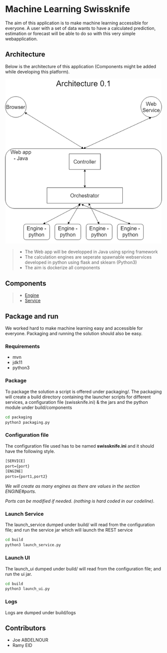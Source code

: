 # Machine Learning Swissknife

The aim of this application is to make machine learning accessible for everyone. A user with a set of data wants to have a calculated prediction, estimation or forecast will be able to do so with this very simple webapplication.

## Architecture

Below is the architecture of this application (Components might be added while developing this platform).

![Architecture](./resources/documentation/images/architectures.png)

> - The Web app will be developped in Java using spring framework
> - The calculation engines are seperate  spawnable webservices developed in python using flask and sklearn (Python3)
> - The aim is dockerize all components

## Components

> - [Engine](./resources/documentation/Engine.md)
> - [Service](./resources/documentation/Service.md)

## Package and run

We worked hard to make machine learning easy and accessible for everyone. Packaging and running the solution should also be easy.

### Requirements

- mvn
- jdk11
- python3

### Package

To package the solution a script is offered under packaging/.
The packaging will create a build directory containing the launcher scripts for different services, a configuration file (swissknife.ini) & the jars and the python module under build/components

```bash
cd packaging
python3 packaging.py
```

### Configuration file

The configuration file used has to be named **swissknife.ini** and it should have the following style.

```txt
[SERVICE]
port={port}
[ENGINE]
ports={port1,port2}
```

_We will create as many engines as there are values in the section ENGINE#ports_.

_Ports can be modified if needed. (nothing is hard coded in our codeline)_.

### Launch Service

The launch_service dumped under build/ will read from the configuration file; and run the service jar which will launch the REST service

```bash
cd build
python3 launch_service.py
```

### Launch UI

The launch_ui dumped under build/ will read from the configuration file; and run the ui jar.

```bash
cd build
python3 launch_ui.py
```

### Logs

Logs are dumped under build/logs

## Contributors

- Joe ABDELNOUR
- Ramy EID

